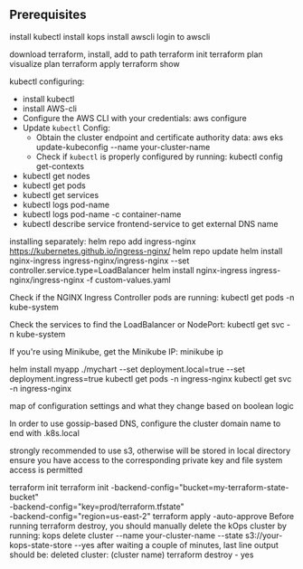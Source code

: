 ## Prerequisites

install kubectl
install kops
install awscli
login to awscli

download terraform, install, add to path
terraform init
terraform plan
visualize plan 
terraform apply
terraform show

kubectl configuring:
- install kubectl
- install AWS-cli
- Configure the AWS CLI with your credentials: aws configure
- Update `kubectl` Config:
	- Obtain the cluster endpoint and certificate authority data: aws eks update-kubeconfig --name your-cluster-name
	- Check if `kubectl` is properly configured by running: kubectl config get-contexts
- kubectl get nodes
- kubectl get pods
- kubectl get services
- kubectl logs pod-name
- kubectl logs pod-name -c container-name
- kubectl describe service frontend-service to get external DNS name

<!-- will probably need terraform to independently provision this controller... -->
installing separately:
helm repo add ingress-nginx https://kubernetes.github.io/ingress-nginx/
helm repo update
helm install nginx-ingress ingress-nginx/ingress-nginx --set controller.service.type=LoadBalancer
helm install nginx-ingress ingress-nginx/ingress-nginx -f custom-values.yaml

Check if the NGINX Ingress Controller pods are running:
kubectl get pods -n kube-system

Check the services to find the LoadBalancer or NodePort:
kubectl get svc -n kube-system

If you're using Minikube, get the Minikube IP:
minikube ip

helm install myapp ./mychart --set deployment.local=true --set deployment.ingress=true
kubectl get pods -n ingress-nginx
kubectl get svc -n ingress-nginx

map of configuration settings and what they change based on boolean logic

In order to use gossip-based DNS, configure the cluster domain name to end with .k8s.local

strongly recommended to use s3, otherwise will be stored in local directory
ensure you have access to the corresponding private key and file system access is permitted

terraform init
terraform init -backend-config="bucket=my-terraform-state-bucket" \
               -backend-config="key=prod/terraform.tfstate" \
               -backend-config="region=us-east-2"
terraform apply -auto-approve
Before running terraform destroy, you should manually delete the kOps cluster by running:
kops delete cluster --name your-cluster-name --state s3://your-kops-state-store --yes
after waiting a couple of minutes, last line output should be: deleted cluster: (cluster name)
terraform destroy
	- yes